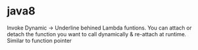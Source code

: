 # java8

Invoke Dynamic  -> Underline behined Lambda funtions.
You can attach or detach the function you want to call dynamically & re-attach at runtime. Similar to function pointer
